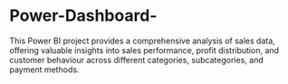 # Power-Dashboard-
This Power BI project provides a comprehensive analysis of sales data, offering valuable insights into sales performance, profit distribution, and customer behaviour across different categories, subcategories, and payment methods.
